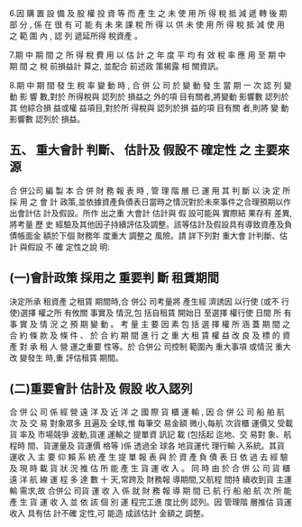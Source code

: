 6.因 購 置 設 備 及 股 權 投 資 等 而 產 生 之 未 使 用 所 得 稅 抵 減 遞 轉 後 期 部 分 , 係 在 很 有 可 能 有 未 來 課 稅 所 得 以 供 未 使 用 所 得 稅 抵 減 使 用 之 範 圍 內 , 認 列 遞延所得 稅資產 。

7.期 中 期 間 之 所 得 稅 費 用 以 估 計 之 年 度 平 均 有 效 稅 率 應 用 至 期 中 期 間 之 稅 前損益計 算之, 並配合 前述政 策揭露 相 關資訊。

8.期 中 期 間 發 生 稅 率 變 動 時 , 合 併 公 司 於 變 動 發 生 當 期 一 次 認 列 變 動 影 響 數,對於 所得稅與 認列於 損益之 外的項 目有關者,將變動 影響數 認列於 其 他綜合損 益或權 益項目,對於所 得稅與 認列於損 益的項 目有關 者,則將 變 動影響數 認列於 損益。

## 五、 重大會計 判斷、 估計及 假設不 確定性 之 主要來源

合 併公司 編 製 本 合 併 財 務 報 表 時 , 管 理 階 層 已 運 用 其 判 斷 以 決 定 所 採 用 之 會 計 政策,並依據資產負債表日當時之情況對於未來事件之合理預期以作出會計估 計及假設。所作 出之重 大會計 估計與 假 設可能與 實際結 果存有 差異,將考量 歷 史 經驗及其他因子持續評估及調整。該等估計及假設具有導致資產及負債帳面金 額於下個 財務年 度重大 調整之 風險。請 詳下列對 重大會 計判斷、估計 與假設 不 確 定性之說 明:

## (一)會計政策 採用之 重要判 斷 租賃期間

決定所承 租資產 之租賃 期間時,合 併公 司考量將 產生經 濟誘因 以行使 (或不 行使)選擇 權之所 有攸關 事實及 情況,包 括自租賃 開始日 至選擇 權行使 日間 所 有 事 實 及 情 況 之 預 期 變 動 。 考 量 主 要 因 素 包 括 選 擇 權 所 涵 蓋 期 間 之 合 約 條 款 及 條 件 、 於 合 約 期 間 進 行 之 重 大 租 賃 權 益 改 良 及 標 的 資 產 對 承 租 人 營 運之重要 性等。於 合併公 司控制 範圍內 重大事項 或情況 重大改 變發生 時,重 評估租賃 期間。

## (二)重要會計 估計及 假設 收入認列

合 併 公 司 係 經 營 遠 洋 及 近 洋 之 國 際 貨 櫃 運 輸 , 因 合 併 公 司 船 舶 航 次 及 交 易 對象眾多 且遍及 全球,惟 每筆交 易金額 微小,每航 次貨櫃 運價又 受載貨 率及 市場競爭 波動,貨運 運輸之 提單資 訊記 載 (包括起 迄地、交 易對 象、航 程時 間、貨運量及 貨運價 格等 )係 透過全 球各 地貨運代 理行輸 入系統。其貨 運收 入 主 要 仰 賴 系 統 產 生 提 單 報 表 與 於 資 產 負 債 表 日 依 過 去 經 驗 及 現 時 載 貨 狀 況 推 估 所 能 產 生 貨 運 收 入 。 同 時 由 於 合 併 公 司 貨 櫃 遠 洋 航 線 運 程 多 達 數 十 天,常跨及 財務報 導期間,又航程 間持 續收到貨 主運輸 需求,故 合併公 司貨 運 收 入 係 就 財 務 報 導 期 間 已 航 行 船 舶 航 次 所 能 產 生 貨 運 收 入 並 依 該 個 別 運 程完工進 度比例 認列。因 管理階 層推估 貨運收入 具有估 計不確 定性,可 能造 成該估計 金額之 調整。